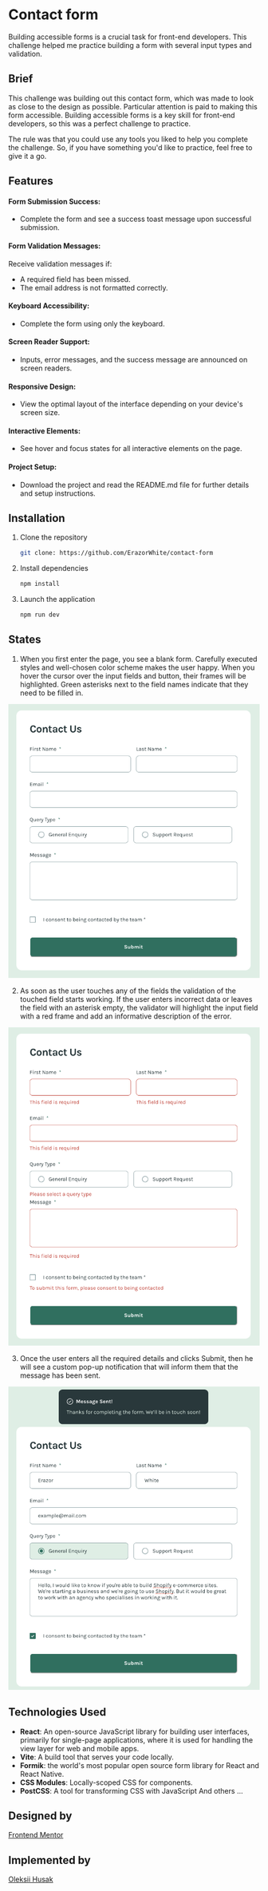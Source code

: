 # Contact form

Building accessible forms is a crucial task for front-end developers. 
This challenge helped me practice building a form with several input types and validation.

## Brief

This challenge was building out this contact form, which was made to look as close to the design as possible. Particular attention is paid to making this form accessible. Building accessible forms is a key skill for front-end developers, so this was a perfect challenge to practice.

The rule was that you could use any tools you liked to help you complete the challenge. So, if you have something you'd like to practice, feel free to give it a go.

## Features

#### Form Submission Success: 
- Complete the form and see a success toast message upon successful submission.
#### Form Validation Messages:
Receive validation messages if:
- A required field has been missed.
- The email address is not formatted correctly.
#### Keyboard Accessibility:
- Complete the form using only the keyboard.
#### Screen Reader Support:
- Inputs, error messages, and the success message are announced on screen readers.
#### Responsive Design:
- View the optimal layout of the interface depending on your device's screen size.
#### Interactive Elements:
- See hover and focus states for all interactive elements on the page.
#### Project Setup:
- Download the project and read the README.md file for further details and setup instructions.

## Installation

1.  Clone the repository
    ```sh
    git clone: https://github.com/ErazorWhite/contact-form
    ```
2.  Install dependencies
    ```sh
    npm install
    ```
3.  Launch the application
    ```sh
    npm run dev
    ```

## States

1.  When you first enter the page, you see a blank form.
Carefully executed styles and well-chosen color scheme makes the user happy.
When you hover the cursor over the input fields and button, their frames will be highlighted.
Green asterisks next to the field names indicate that they need to be filled in.

![](/docs/img/form_empty.png)

2. As soon as the user touches any of the fields the validation of the touched field starts working.
   If the user enters incorrect data or leaves the field with an asterisk empty, the validator will highlight the input field with a red frame and add an informative description of the error.

![](/docs/img/form_validation.png)

3. Once the user enters all the required details and clicks Submit, then he will see a custom pop-up notification that will inform them that the message has been sent.

![](/docs/img/form_submitted.png)

## Technologies Used

- **React**: An open-source JavaScript library for building user interfaces,
  primarily for single-page applications, where it is used for handling the view
  layer for web and mobile apps.
- **Vite**: A build tool that serves your code locally.
- **Formik**: the world's most popular open source form library for React and React Native.
- **CSS Modules**: Locally-scoped CSS for components.
- **PostCSS**: A tool for transforming CSS with JavaScript
  And others ...

## Designed by

[Frontend Mentor](https://www.frontendmentor.io/challenges/contact-form--G-hYlqKJj)

## Implemented by

[Oleksii Husak](https://www.linkedin.com/in/oleksii-husak/)